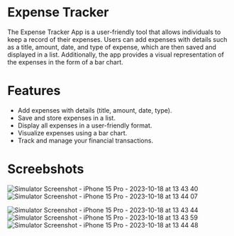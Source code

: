 # Expense Tracker

The Expense Tracker App is a user-friendly tool that allows individuals to keep a record of their expenses. Users can add expenses with details such as a title, amount, date, and type of expense, which are then saved and displayed in a list. Additionally, the app provides a visual representation of the expenses in the form of a bar chart.

# Features

* Add expenses with details (title, amount, date, type).
* Save and store expenses in a list.
* Display all expenses in a user-friendly format.
* Visualize expenses using a bar chart.
* Track and manage your financial transactions.

# Screebshots
![Simulator Screenshot - iPhone 15 Pro - 2023-10-18 at 13 43 40](https://github.com/Aishwaryashetty/Flutter_ExpenseTracker/assets/21104070/72fc236c-1354-4e92-ac5d-470996375810)![Simulator Screenshot - iPhone 15 Pro - 2023-10-18 at 13 44 07](https://github.com/Aishwaryashetty/Flutter_ExpenseTracker/assets/21104070/e0f6911c-dd19-42a6-8f6f-07eebfb7add9)

![Simulator Screenshot - iPhone 15 Pro - 2023-10-18 at 13 43 44](https://github.com/Aishwaryashetty/Flutter_ExpenseTracker/assets/21104070/1c20b6b6-64a2-4b72-b203-68752c5b4ea3)
![Simulator Screenshot - iPhone 15 Pro - 2023-10-18 at 13 43 59](https://github.com/Aishwaryashetty/Flutter_ExpenseTracker/assets/21104070/ba1304b7-adea-461a-8401-5a9f29803270)![Simulator Screenshot - iPhone 15 Pro - 2023-10-18 at 13 44 48](https://github.com/Aishwaryashetty/Flutter_ExpenseTracker/assets/21104070/d3ff7b2b-81a3-4ec5-9bc6-9c183e024ddd)

